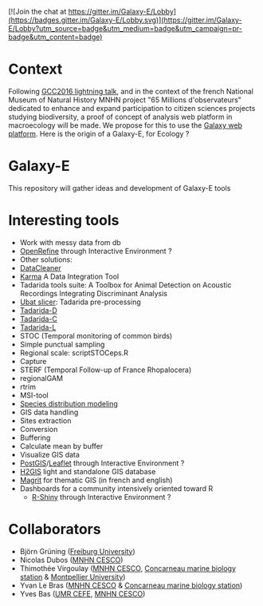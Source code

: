 [![Join the chat at https://gitter.im/Galaxy-E/Lobby](https://badges.gitter.im/Galaxy-E/Lobby.svg)](https://gitter.im/Galaxy-E/Lobby?utm_source=badge&utm_medium=badge&utm_campaign=pr-badge&utm_content=badge)

# Context

Following [GCC2016 lightning talk](https://gcc16.sched.com/event/7Zgd/65-millions-of-observers "65 millions of observers"), and in the context of the french National Museum of Natural History MNHN project "65 Millions d'observateurs" dedicated to enhance and expand participation to citizen sciences projects studying biodiversity, a proof of concept of analysis web platform in macroecology will be made. We propose for this to use the [Galaxy web platform](https://github.com/galaxyproject/galaxy). Here is the origin of a Galaxy-E, for Ecology ?

# Galaxy-E
This repository will gather ideas and development of Galaxy-E tools 

# Interesting tools
* Work with messy data from db
 * [OpenRefine](http://openrefine.org/) through Interactive Environment ?
 * Other solutions:
  * [DataCleaner](https://datacleaner.org/) 
  * [Karma](http://usc-isi-i2.github.io/karma/) A Data Integration Tool
* Tadarida tools suite: A Toolbox for Animal Detection on Acoustic Recordings Integrating Discriminant Analysis
 * [Ubat slicer](https://github.com/mont29/ubat/): Tadarida pre-processing
 * [Tadarida-D](https://github.com/YvesBas/Tadarida-D)
 * [Tadarida-C](https://github.com/YvesBas/Tadarida-C)
 * [Tadarida-L](https://github.com/YvesBas/Tadarida-L)
* STOC (Temporal monitoring of common birds)
 * Simple punctual sampling
  * Regional scale: scriptSTOCeps.R
 * Capture
* STERF (Temporal Follow-up of France Rhopalocera)
 * regionalGAM
 * rtrim
 * MSI-tool
* [Species distribution modeling](https://cran.r-project.org/web/packages/dismo/vignettes/sdm.pdf)
* GIS data handling
 * Sites extraction
 * Conversion
 * Buffering
 * Calculate mean by buffer
* Visualize GIS data
 * [PostGIS](http://www.postgis.net/)/[Leaflet](http://leafletjs.com/) through Interactive Environment ?
 * [H2GIS](http://www.h2gis.org/support/) light and standalone GIS database
 * [Magrit](http://magrit.cnrs.fr/modules) for thematic GIS (in french and english)
* Dashboards for a community intensively oriented toward R
    * [R-Shiny](https://shiny.rstudio.com/) through Interactive Environment ?




# Collaborators

* Björn Grüning ([Freiburg University](http://www.bioinf.uni-freiburg.de/Galaxy/))
* Nicolas Dubos ([MNHN CESCO](http://cesco.mnhn.fr/user/123))
* Thimothée Virgoulay ([MNHN CESCO](http://cesco.mnhn.fr/), [Concarneau marine biology station](http://concarneau.mnhn.fr/) & [Montpellier University](https://sns.edu.umontpellier.fr/master-sciences-numerique-pour-la-sante-montpellier/bcd/))
* Yvan Le Bras ([MNHN CESCO](http://cesco.mnhn.fr/) & [Concarneau marine biology station](http://concarneau.mnhn.fr/))
* Yves Bas ([UMR CEFE](http://www.cefe.cnrs.fr/fr/recherche/bc/dpb/868-v/2827-yves-bas), [MNHN CESCO](http://cesco.mnhn.fr/))
